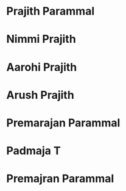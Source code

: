 # Prajith Parammal
# Nimmi Prajith
# Aarohi Prajith
# Arush Prajith
# Premarajan Parammal
# Padmaja T
# Premajran Parammal
